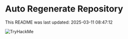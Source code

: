 # Auto Regenerate Repository

This README was last updated: 2025-03-11 08:47:12

 ![TryHackMe](https://tryhackme.com/badge/533634)